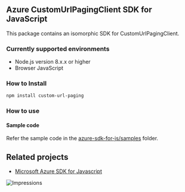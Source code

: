 ## Azure CustomUrlPagingClient SDK for JavaScript

This package contains an isomorphic SDK for CustomUrlPagingClient.

### Currently supported environments

- Node.js version 8.x.x or higher
- Browser JavaScript

### How to Install

```bash
npm install custom-url-paging
```

### How to use

#### Sample code

Refer the sample code in the [azure-sdk-for-js/samples](https://github.com/Azure/azure-sdk-for-js/tree/master/samples) folder.

## Related projects

- [Microsoft Azure SDK for Javascript](https://github.com/Azure/azure-sdk-for-js)


![Impressions](https://azure-sdk-impressions.azurewebsites.net/api/impressions/azure-sdk-for-js%2Fsdk%2Fcdn%2Farm-cdn%2FREADME.png)